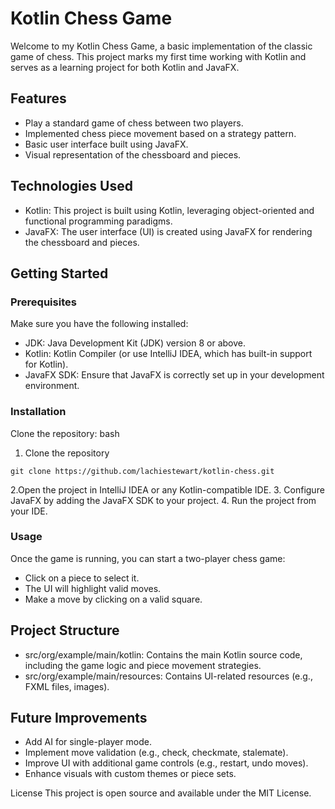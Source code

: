 # Kotlin Chess Game
Welcome to my Kotlin Chess Game, a basic implementation of the classic game of chess. This project marks my first time working with Kotlin and serves as a learning project for both Kotlin and JavaFX.

## Features
- Play a standard game of chess between two players.
- Implemented chess piece movement based on a strategy pattern.
- Basic user interface built using JavaFX.
- Visual representation of the chessboard and pieces.

## Technologies Used
- Kotlin: This project is built using Kotlin, leveraging object-oriented and functional programming paradigms.
- JavaFX: The user interface (UI) is created using JavaFX for rendering the chessboard and pieces.

## Getting Started

### Prerequisites
Make sure you have the following installed:
- JDK: Java Development Kit (JDK) version 8 or above.
- Kotlin: Kotlin Compiler (or use IntelliJ IDEA, which has built-in support for Kotlin).
- JavaFX SDK: Ensure that JavaFX is correctly set up in your development environment.

### Installation
Clone the repository:
bash
1. Clone the repository
```
git clone https://github.com/lachiestewart/kotlin-chess.git
```
2.Open the project in IntelliJ IDEA or any Kotlin-compatible IDE.
3. Configure JavaFX by adding the JavaFX SDK to your project.
4. Run the project from your IDE.

### Usage
Once the game is running, you can start a two-player chess game:
- Click on a piece to select it.
- The UI will highlight valid moves.
- Make a move by clicking on a valid square.

## Project Structure
- src/org/example/main/kotlin: Contains the main Kotlin source code, including the game logic and piece movement strategies.
- src/org/example/main/resources: Contains UI-related resources (e.g., FXML files, images).

## Future Improvements
- Add AI for single-player mode.
- Implement move validation (e.g., check, checkmate, stalemate).
- Improve UI with additional game controls (e.g., restart, undo moves).
- Enhance visuals with custom themes or piece sets.

License
This project is open source and available under the MIT License.
